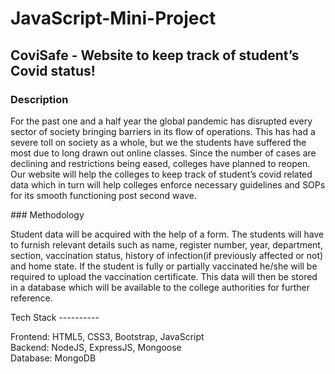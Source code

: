 # JavaScript-Mini-Project
## CoviSafe - Website to keep track of student’s Covid status!
### Description
<p>For the past one and a half year the global pandemic has disrupted every sector of society bringing barriers in its flow of operations. This has had a severe toll on society as a whole, but we the students have suffered the most due to long drawn out online classes. Since the number of cases are declining and restrictions being eased, colleges have planned to reopen. Our website will help the colleges to keep track of student’s covid related data which in turn will help colleges enforce necessary guidelines and SOPs for its smooth functioning post second wave.</p>
### Methodology
<p>Student data will be acquired with the help of a form. The students will have to furnish relevant details such as name, register number, year, department,  section, vaccination status, history of infection(if previously affected or not) and home state. If the student is fully or partially vaccinated he/she will be required to upload the vaccination certificate. This data will then be stored in a database which will be available to the college authorities for further reference.</p>
Tech Stack
----------
<p>Frontend: HTML5, CSS3, Bootstrap, JavaScript <br>
Backend: NodeJS, ExpressJS, Mongoose <br>
Database: MongoDB</p>






